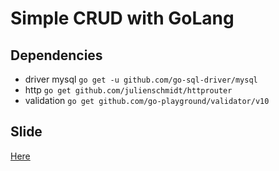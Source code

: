 # Simple CRUD with GoLang

## Dependencies
- driver mysql `go get -u github.com/go-sql-driver/mysql`
- http  `go get github.com/julienschmidt/httprouter`
- validation `go get github.com/go-playground/validator/v10`

## Slide
<a href="https://docs.google.com/presentation/d/1CWDLPYNslBY44Krtzbt-YMntxqocNgMgvrObt5p2uxM/edit" target="_blank">Here</a>
